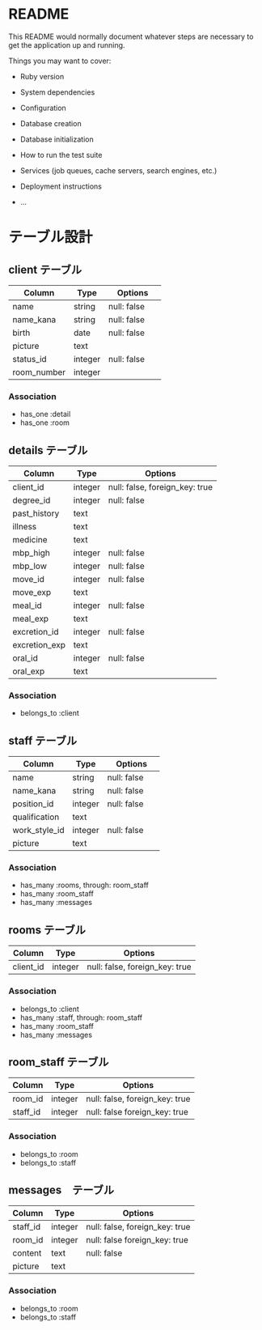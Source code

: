 # README

This README would normally document whatever steps are necessary to get the
application up and running.

Things you may want to cover:

* Ruby version

* System dependencies

* Configuration

* Database creation

* Database initialization

* How to run the test suite

* Services (job queues, cache servers, search engines, etc.)

* Deployment instructions

* ...

# テーブル設計

## client テーブル

| Column         | Type    | Options     |
| -------------- | ------- | ----------- |
| name           | string  | null: false |
| name_kana      | string  | null: false |
| birth          | date    | null: false |
| picture        | text    | 　　　　　　  |
| status_id      | integer | null: false |
| room_number    | integer |             |

### Association

- has_one :detail
- has_one :room


## details テーブル

| Column         | Type    | Options                        |
| -------------- | ------- | ------------------------------ |
| client_id      | integer | null: false, foreign_key: true |
| degree_id      | integer | null: false                    |
| past_history   | text    |                                |
| illness        | text    |                                |
| medicine       | text    |                                |
| mbp_high       | integer | null: false                    |
| mbp_low        | integer | null: false                    |
| move_id        | integer | null: false                    |
| move_exp       | text    |                                |
| meal_id        | integer | null: false                    |
| meal_exp       | text    |                                |
| excretion_id   | integer | null: false                    |
| excretion_exp  | text    |                                |
| oral_id        | integer | null: false                    |
| oral_exp       | text    |                                |

### Association

- belongs_to :client


## staff テーブル

| Column         | Type    | Options     |
| -------------- | ------- | ----------- |
| name           | string  | null: false |
| name_kana      | string  | null: false |
| position_id    | integer | null: false |
| qualification  | text    | 　　　　　　  |
| work_style_id  | integer | null: false |
| picture        | text    |             |

### Association
- has_many :rooms, through: room_staff
- has_many :room_staff
- has_many :messages


## rooms テーブル

| Column    | Type       | Options                        |
| --------- | ---------- | ------------------------------ |
| client_id | integer    | null: false, foreign_key: true |

### Association
- belongs_to :client
- has_many :staff, through: room_staff
- has_many :room_staff
- has_many :messages


## room_staff テーブル

| Column    | Type       | Options                        |
| --------- | ---------- | ------------------------------ |
| room_id   | integer    | null: false, foreign_key: true |
| staff_id  | integer    | null: false  foreign_key: true |

### Association
- belongs_to :room
- belongs_to :staff


## messages　テーブル

| Column    | Type       | Options                        |
| --------- | ---------- | ------------------------------ |
| staff_id  | integer    | null: false, foreign_key: true |
| room_id   | integer    | null: false  foreign_key: true |
| content   | text       | null: false                    |
| picture   | text       |                                |

### Association
- belongs_to :room
- belongs_to :staff
